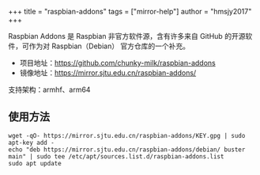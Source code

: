 +++
title = "raspbian-addons"
tags = ["mirror-help"]
author = "hmsjy2017"
+++

Raspbian Addons 是 Raspbian 非官方软件源，含有许多来自 GitHub 的开源软件，可作为对 Raspbian（Debian） 官方仓库的一个补充。

- 项目地址：https://github.com/chunky-milk/raspbian-addons
- 镜像地址：https://mirror.sjtu.edu.cn/raspbian-addons/

支持架构：armhf、arm64

## 使用方法
```
wget -qO- https://mirror.sjtu.edu.cn/raspbian-addons/KEY.gpg | sudo apt-key add -
echo "deb https://mirror.sjtu.edu.cn/raspbian-addons/debian/ buster main" | sudo tee /etc/apt/sources.list.d/raspbian-addons.list
sudo apt update
```
